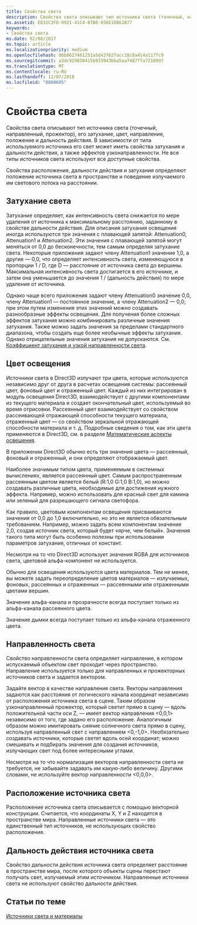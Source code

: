 ```yaml
---
title: Свойства света
description: Свойства света описывают тип источника света (точечный, направленный, прожектор), его затухание, цвет, направление, положение и дальность действия.
ms.assetid: E832C3FD-9921-41C4-87B8-056E16B61B77
keywords:
- Свойства света
ms.date: 02/08/2017
ms.topic: article
ms.localizationpriority: medium
ms.openlocfilehash: 86b8627461251a5d43762facc18c8a414a117fc9
ms.sourcegitcommit: a3dc929858415b933943bba5aa7487ffa721899f
ms.translationtype: MT
ms.contentlocale: ru-RU
ms.lasthandoff: 12/07/2018
ms.locfileid: "8800605"
---
```

# <a name="light-properties"></a>Свойства света


Свойства света описывают тип источника света (точечный, направленный, прожектор), его затухание, цвет, направление, положение и дальность действия. В зависимости от типа используемого источника его свет может иметь свойства затухания и дальности действия, а также эффектов узконаправленности. Не все типы источников света используют все доступные свойства.

Свойства расположения, дальности действия и затухания определяют положение источника света в пространстве и поведение излучаемого им светового потока на расстоянии.

## <a name="span-idlightattenuationspanspan-idlightattenuationspanspan-idlightattenuationspanlight-attenuation"></a><span id="Light_Attenuation"></span><span id="light_attenuation"></span><span id="LIGHT_ATTENUATION"></span>Затухание света


Затухание определяет, как интенсивность света снижается по мере удаления от источника к максимальному расстоянию, заданному в свойстве дальности действия. Для описания затухания освещения иногда используются три значения с плавающей запятой: Attenuation0, Attenuation1 и Attenuation2. Эти значения с плавающей запятой могут меняться от 0,0 до бесконечности, тем самым определяя затухание света. Некоторые приложения задают члену Attenuation1 значение 1,0, а другие — 0,0, что определяет интенсивность света, изменяющуюся в пропорции 1 / D, где D — расстояние от источника света до вершины. Максимальная интенсивность света достигается в его источнике, и затем она уменьшается до значения 1 / (дальность действия) по мере удаления от источника.

Однако чаще всего приложения задают члену Attenuation0 значение 0,0, члену Attenuation1 — постоянное значение, а члену Attenuation2 — 0,0; при этом путем изменения этих значений можно создавать разнообразные эффекты освещения. Для получения более сложных эффектов затухания можно комбинировать различные значения затухания. Также можно задать значения за пределами стандартного диапазона, чтобы создать еще более необычные эффекты затухания. Однако отрицательные значения затухания не допускаются. См. [Коэффициент затухания и узкой направленности света](attenuation-and-spotlight-factor.md).

## <a name="span-idlightcolorspanspan-idlightcolorspanspan-idlightcolorspanlight-color"></a><span id="Light_Color"></span><span id="light_color"></span><span id="LIGHT_COLOR"></span>Цвет освещения


Источники света в Direct3D излучают три цвета, которые используются независимо друг от друга в расчетах освещения системы: рассеянный цвет, фоновый цвет и отраженный цвет. Каждый из них интегрирован в модуль освещения Direct3D, взаимодействует с другими компонентами из текущего материала и создает окончательный цвет, используемый во время отрисовки. Рассеянный цвет взаимодействует со свойством рассеивающей отражающей способности текущего материала, отраженный цвет — со свойством зеркальной отражающей способности материала и т. д. Подробные сведения о том, как эти цвета применяются в Direct3D, см. в разделе [Математические аспекты освещения](mathematics-of-lighting.md).

В приложении Direct3D обычно есть три значения цвета — рассеянный, фоновый и отраженный, и они определяют отображаемый цвет.

Наиболее значимым типом цвета, применяемым в системных вычислениях, является рассеянный цвет. Самым распространенным рассеянным цветом является белый (R:1,0 G:1,0 B:1,0), но можно создавать различные цвета, необходимые для достижения нужного эффекта. Например, можно использовать для красный свет для камина или зеленый для разрешающего сигнала светофора.

Как правило, цветовым компонентам освещения присваиваются значения от 0,0 до 1,0 включительно, но это не является обязательным требованием. Например, можно задать всем компонентам значение 2,0, создав источник света, который будет «ярче, чем белый». Значения такого типа могут быть особенно полезны при использовании параметров затухания, отличных от констант.

Несмотря на то что Direct3D использует значения RGBA для источников света, цветовой альфа-компонент не используется.

Обычно для освещения используются цвета материалов. Тем не менее, вы можете задать переопределение цветов материалов — излучаемых, фоновых, рассеянных и отраженных — рассеянными или отраженными цветами вершин.

Значение альфа-канала и прозрачности всегда поступает только из альфа-канала рассеянного цвета.

Значение дымки всегда поступает только из альфа-канала отраженного цвета.

## <a name="span-idlightdirectionspanspan-idlightdirectionspanspan-idlightdirectionspanlight-direction"></a><span id="Light_Direction"></span><span id="light_direction"></span><span id="LIGHT_DIRECTION"></span>Направленность света


Свойство направленности света определяет направление, в котором испускаемый объектом свет проходит через пространство. Направление используется только для направленных и прожекторных источников света и задается вектором.

Задайте вектор в качестве направления света. Векторы направления задаются как расстояния от логического начала координат независимо от расположения источника света в сцене. Таким образом узконаправленный прожектор, который светит прямо в сцену — вдоль положительной части оси Z, — имеет вектор направления &lt;0,0,1&gt; независимо от того, где задано его расположение. Аналогичным образом можно имитировать сияние солнечного света прямо в сцену, используя направленный свет с направлением &lt;0,-1,0&gt;. Необязательно создавать источники, которые светят вдоль осей координат; можно смешивать и подбирать значения для создания источников, излучающих свет под более интересными углами.

Несмотря на то что нормализация векторов направленности света не требуется, не забывайте задавать им какую-либо величину. Другими словами, не используйте вектор направленности &lt;0,0,0&gt;.

## <a name="span-idlightpositionspanspan-idlightpositionspanspan-idlightpositionspanlight-position"></a><span id="Light_Position"></span><span id="light_position"></span><span id="LIGHT_POSITION"></span>Расположение источника света


Расположение источника света описывается с помощью векторной конструкции. Считается, что координаты X, Y и Z находятся в пространстве мира. Направленные источники света — это единственный тип источников, не использующих свойство расположения.

## <a name="span-idlightrangespanspan-idlightrangespanspan-idlightrangespanlight-range"></a><span id="Light_Range"></span><span id="light_range"></span><span id="LIGHT_RANGE"></span>Дальность действия источника света


Свойство дальности действия источника света определяет расстояние в пространстве мира, после которого объекты сцены перестают получать свет, излучаемый этим источником. Направленные источники света не используют свойство дальности действия.

## <a name="span-idrelated-topicsspanrelated-topics"></a><span id="related-topics"></span>Статьи по теме


[Источники света и материалы](lights-and-materials.md)

 

 




